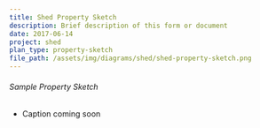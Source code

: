```yaml
---
title: Shed Property Sketch
description: Brief description of this form or document
date: 2017-06-14
project: shed
plan_type: property-sketch
file_path: /assets/img/diagrams/shed/shed-property-sketch.png
---
```

###### Sample Property Sketch
* Caption coming soon
